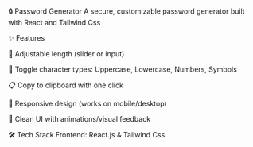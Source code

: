 🔒 Password Generator A secure, customizable password generator built with React and Tailwind Css

✨ Features

📏 Adjustable length (slider or input)

🔘 Toggle character types: Uppercase, Lowercase, Numbers, Symbols

📋 Copy to clipboard with one click

📱 Responsive design (works on mobile/desktop)

🎨 Clean UI with animations/visual feedback

🛠 Tech Stack Frontend: React.js & Tailwind Css